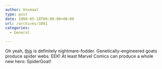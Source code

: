 ```yaml
---
author: Unxmaal
type: post
date: 2000-05-18T00:00:00+00:00
url: /archives/1081
categories:
  - General

---
```

Oh yeah, <a target="_blank" href="http://www.vny.com/cf/News/upidetail.cfm?QID=87149">this</a> is definitely nightmare-fodder. Genetically-engineered goats produce spider webs. EEK! At least Marvel Comics can produce a whole new hero: SpiderGoat!
